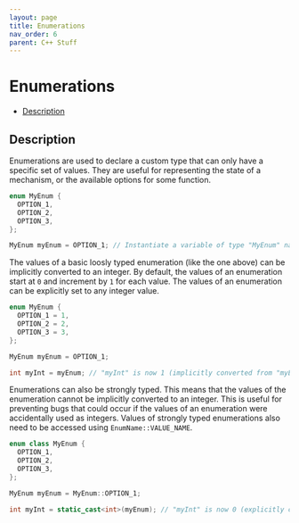 ```yaml
---
layout: page
title: Enumerations
nav_order: 6
parent: C++ Stuff
---
```


# Enumerations

* [Description](#description)

## Description

Enumerations are used to declare a custom type that can only have a specific set of values. They are useful for representing the state of a mechanism, or the available options for some function.

```cpp
enum MyEnum {
  OPTION_1,
  OPTION_2,
  OPTION_3,
};

MyEnum myEnum = OPTION_1; // Instantiate a variable of type "MyEnum" named "myEnum" and set it to "OPTION_1".
```

The values of a basic loosly typed enumeration (like the one above) can be implicitly converted to an integer. By default, the values of an enumeration start at `0` and increment by `1` for each value. The values of an enumeration can be explicitly set to any integer value.

```cpp
enum MyEnum {
  OPTION_1 = 1,
  OPTION_2 = 2,
  OPTION_3 = 3,
};

MyEnum myEnum = OPTION_1;

int myInt = myEnum; // "myInt" is now 1 (implicitly converted from "myEnum")
```

Enumerations can also be strongly typed. This means that the values of the enumeration cannot be implicitly converted to an integer. This is useful for preventing bugs that could occur if the values of an enumeration were accidentally used as integers. Values of strongly typed enumerations also need to be accessed using `EnumName::VALUE_NAME`.

```cpp
enum class MyEnum {
  OPTION_1,
  OPTION_2,
  OPTION_3,
};

MyEnum myEnum = MyEnum::OPTION_1;

int myInt = static_cast<int>(myEnum); // "myInt" is now 0 (explicitly converted from "myEnum")
```

